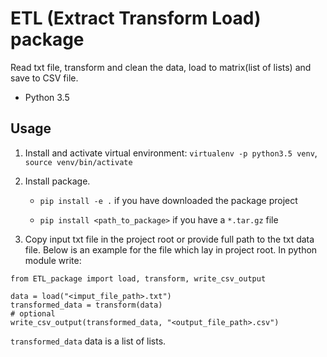 # ETL (Extract Transform Load) package

Read txt file, transform and clean the data, load
to matrix(list of lists) and save to CSV file.

- Python 3.5

## Usage
1. Install and activate virtual environment: `virtualenv -p python3.5 venv`, 
`source venv/bin/activate`
2. Install package.

   - `pip install -e .` if you have downloaded the package project
   
   - `pip install <path_to_package>` if you have a `*.tar.gz` file

3. Copy input txt file in the project root or provide full path to the txt data file.
Below is an example for the file which lay in project root. In python module write:
```
from ETL_package import load, transform, write_csv_output

data = load("<imput_file_path>.txt")
transformed_data = transform(data)
# optional
write_csv_output(transformed_data, "<output_file_path>.csv")
```
`transformed_data` data is a list of lists.